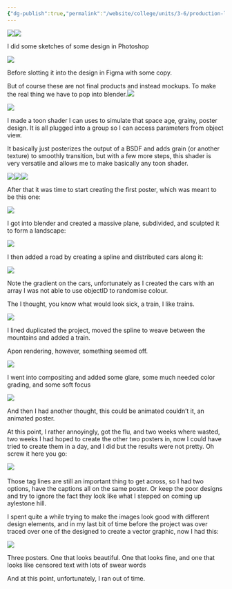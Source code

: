 ```yaml
---
{"dg-publish":true,"permalink":"/website/college/units/3-6/production-log/"}
---
```



![](https://lh7-rt.googleusercontent.com/docsz/AD_4nXeS7wwas5pbLYIq-gR8FbszF66sTTpdbQOxSGYBmrOmF8qaM1ARoeLAZQ62Mc-LAO8CmHeNRcBqEj099TxhnA1dIxmt6kMNIeEbxYx0JvlVhGK62LTJ0wciXIsD6DLobxWqNQ0O?key=QrxDZ6FKKMM9V78mkwVfMWNb)![](https://lh7-rt.googleusercontent.com/docsz/AD_4nXe3W4yJ6xgTgG_ahft_di7LauSQphEtIVeaQNOiV2SXHZU-TlJZucNrvsJeJ3yoW-oyzb-cfVv2V38zl5Dd5DgOabEkS9lmEhEF1VlekZ6bkNa2r_5_8Q21VgrWH7WpM4IKgI1vAQ?key=QrxDZ6FKKMM9V78mkwVfMWNb)

I did some sketches of some design in Photoshop

![](https://lh7-rt.googleusercontent.com/docsz/AD_4nXeK9LPXk7MSYowvYa4BdRsur0nuzUaPdmZKXREZ-Ar2ZOJZnTn8fHaMyLZ0egqBkiPtZ2ykJD9ux6LeMKiFifPrpYVJkmO-P7nO2Q_eiAMndGnQvrFNgkPVOw4LvLcsQDo6L7lCWg?key=QrxDZ6FKKMM9V78mkwVfMWNb)

Before slotting it into the design in Figma with some copy.

But of course these are not final products and instead mockups. To make the real thing we have to pop into blender.![](https://lh7-rt.googleusercontent.com/docsz/AD_4nXe48NSOINAR6GYUO41iW822-91NlrPM5T8Oazfr9f32PTCT5PUXjv3S89JftqEhZIyVzfR7fij7hOYTzECBhvswd-RsmlfY1rhNYRdDcesm_eN3_ED9Wx_lIfsxDChVardMAHC_?key=QrxDZ6FKKMM9V78mkwVfMWNb)

  

![](https://lh7-rt.googleusercontent.com/docsz/AD_4nXfZJERuHbymGLCJuD-wcolREWRpd-cwG7Rgxho4zsqpar7aGWwFFJEyKfDCfUc3RVgGrfl7p2XdH11xZpxnnFRlCl4H-tUsZaamGprQb0YB0dFoH5sTaQ0scu5c3ESfjKQQQT9UUw?key=QrxDZ6FKKMM9V78mkwVfMWNb)

I made a toon shader I can uses to simulate that space age, grainy, poster design. It is all plugged into a group so I can access parameters from object view.

It basically just posterizes the output of a BSDF and adds grain (or another texture) to smoothly transition, but with a few more steps, this shader is very versatile and allows me to make basically any toon shader.

  

![](https://lh7-rt.googleusercontent.com/docsz/AD_4nXd7_y0FS-tGLkdxKhkq0hEa3WG-iWhCDCjEeq6QRuzX5TSM22RDUjryUmda_oDwMEgakLgH9Aaz6MJPqsn3tc4zMLWH-kJ9-8G_qWrNrJx2Pl5CAll6F9B7lOgTcTVkfnlMomlZUA?key=QrxDZ6FKKMM9V78mkwVfMWNb)![](https://lh7-rt.googleusercontent.com/docsz/AD_4nXdrftqlOX9SebbZcekZ4Q0XI0iKnpu5C7WvTvapZec6Ym6_V9xG5A8cfUtyRfXNy9mTGNLH-Rjt7WddWediKptKSaw2nFcsqxYhRvhilJtyFAISVLO6HYGbGUbev3fkISgYoP_O?key=QrxDZ6FKKMM9V78mkwVfMWNb)![](https://lh7-rt.googleusercontent.com/docsz/AD_4nXdU84B5lc4uxMuO5hkpG6x-VWZMFgU5W2H3KWuMwvorIzeKYts57G8KPbXMyjdd3edV45kpHdALH6v9JCW0a43EUGSRTeCDQ7HpM6mGS1gGlsLrca261uOxyY9VUloua5H6iuvrzA?key=QrxDZ6FKKMM9V78mkwVfMWNb)

After that it was time to start creating the first poster, which was meant to be this one:

![](https://lh7-rt.googleusercontent.com/docsz/AD_4nXfibV1x-eHiCTpHNmL-CCn2tTHQag0bMkbxLVGqdPsWEpzaRKcaXCQjeMEpXLEDnmZj-68Ip-TjWiENfAcsusIj9ZA6VzzV5KcNkoZHTbkgj_11Qukmq5Dk8KiurdM64hBe8doOyw?key=QrxDZ6FKKMM9V78mkwVfMWNb)

I got into blender and created a massive plane, subdivided, and sculpted it to form a landscape:

![](https://lh7-rt.googleusercontent.com/docsz/AD_4nXf1i6pGmEaEmuNIHSuF460T3xbS_9z_PKuYMYXKnoX3gmaeGH0koO5KzU3E9AQbS90TXA-IH_BT0QOX9HOFPZXkXySB-wz6luHhgdDIEQk65Cep5eLKe6zlczwiWtXvBvlH120CSg?key=QrxDZ6FKKMM9V78mkwVfMWNb)

I then added a road by creating a spline and distributed cars along it:

![](https://lh7-rt.googleusercontent.com/docsz/AD_4nXcS0Gc7mDAGXPRAv4-1LLai3LmHudnml1LsPcNNvo-pgfBCvX0KtFXjTdNxsD8Vhm96YANoBP7Ua5gMlj7ZAyiTWrTcizpRod9BD6ssEzMj5bZ80tSno-USvthzdpO9VFIUm33R?key=QrxDZ6FKKMM9V78mkwVfMWNb)

Note the gradient on the cars, unfortunately as I created the cars with an array I was not able to use objectID to randomise colour.

The I thought, you know what would look sick, a train, I like trains.

![](https://lh7-rt.googleusercontent.com/docsz/AD_4nXeJnL2BiXa4LDqGiPdyhEmLJa5ytlrjboAGPsWZ2uZ8QxtpaXOeRRx19r0LYYIe7bvj-tN-4CKmkSA_aMJgsYgIJV_a5Q_2V2PgV5y6IPk0dkRqDk7lHG5FHnbCkspzMx9gZoW-mw?key=QrxDZ6FKKMM9V78mkwVfMWNb)

I lined duplicated the project, moved the spline to weave between the mountains and added a train.

Apon rendering, however, something seemed off.

![](https://lh7-rt.googleusercontent.com/docsz/AD_4nXdLJPRJiflEEMjjtAb2izvWnzlJ_ErPbkyNnSOWkeUwAYWJLHCWODDGllclN9u12zta4Gabgv0bgxXBwSSoHGyGk_zjLez3YfGNiGQffWzojrDzEHpX1Bj8dlsN2I_Ys38bfkrdAg?key=QrxDZ6FKKMM9V78mkwVfMWNb)

I went into compositing and added some glare, some much needed color grading, and some soft focus

![](https://lh7-rt.googleusercontent.com/docsz/AD_4nXdDpyNAL4BBIP0TWwlzly9u5yrn_fb8mKaKa4DQ6ywW1inDnKxBlUzBQcVl7i3v7FxNuJmXMoCFugT8ekQupSVDK-Vc7N0L19ENBOADQTTz6XCnvOKGsidVqU6xus1_O_rVro4bXg?key=QrxDZ6FKKMM9V78mkwVfMWNb)

And then I had another thought, this could be animated couldn’t it, an animated poster.

  

At this point, I rather annoyingly, got the flu, and two weeks where wasted, two weeks I had hoped to create the other two posters in, now I could have tried to create them in a day, and I did but the results were not pretty. Oh screw it here you go:

![](https://lh7-rt.googleusercontent.com/docsz/AD_4nXfOUH2mjp8laa5fJ8Rb1hZBGCUckkVHlWQAXZ9hPSWe21YQNbJCwLjtRrMJIEBZmiA31O9Y3qPfHj8m_MNH264Qh5nH3iEBTFuCSHSOsFBjmewf_G-qF8gB6QJRBtiOle5EaOSmrg?key=QrxDZ6FKKMM9V78mkwVfMWNb) 

  

Those tag lines are still an important thing to get across, so I had two options, have the captions all on the same poster. Or keep the poor designs and try to ignore the fact they look like what I stepped on coming up aylestone hill.

I spent quite a while trying to make the images look good with different design elements, and in my last bit of time before the project was over traced over one of the designed to create a vector graphic, now I had this:

![](https://lh7-rt.googleusercontent.com/docsz/AD_4nXcUoODDBCduDW-Ivkiq14uX5ygsAl8quwVKBa6aBJejRrdXC8RVgJKoK93tTSusfsDK_IomRFMIsomxueLXfOYqPBMA79dR7cII5JfIazx9ZhxYb4QDblOqoX9nUnS4kEBohCEn?key=QrxDZ6FKKMM9V78mkwVfMWNb)

Three posters. One that looks beautiful. One that looks fine, and one that looks like censored text with lots of swear words

And at this point, unfortunately, I ran out of time.